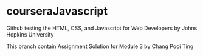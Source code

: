 # courseraJavascript
Github testing the HTML, CSS, and Javascript for Web Developers by Johns Hopkins University

This branch contain Assignment Solution for Module 3 by Chang Pooi Ting
